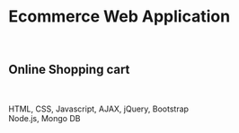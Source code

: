<h1>Ecommerce Web Application</h1> <br>
<h2>Online Shopping cart</h2> <br>

HTML, CSS, Javascript, AJAX, jQuery, Bootstrap <br>
Node.js, Mongo DB 
